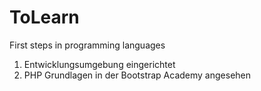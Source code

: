 # ToLearn
First steps in programming languages

1. Entwicklungsumgebung eingerichtet
2. PHP Grundlagen in der Bootstrap Academy angesehen
